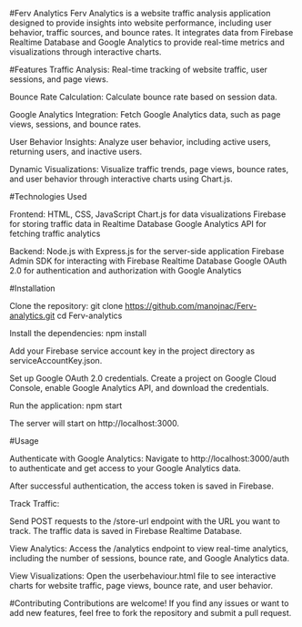 #Ferv Analytics
Ferv Analytics is a website traffic analysis application designed to provide insights into website performance, including user behavior, traffic sources, and bounce rates. It integrates data from Firebase Realtime Database and Google Analytics to provide real-time metrics and visualizations through interactive charts.

#Features
Traffic Analysis: Real-time tracking of website traffic, user sessions, and page views.

Bounce Rate Calculation: Calculate bounce rate based on session data.

Google Analytics Integration: Fetch Google Analytics data, such as page views, sessions, and bounce rates.

User Behavior Insights: Analyze user behavior, including active users, returning users, and inactive users.

Dynamic Visualizations: Visualize traffic trends, page views, bounce rates, and user behavior through interactive charts using Chart.js.

#Technologies Used

Frontend:
HTML, CSS, JavaScript
Chart.js for data visualizations
Firebase for storing traffic data in Realtime Database
Google Analytics API for fetching traffic analytics

Backend:
Node.js with Express.js for the server-side application
Firebase Admin SDK for interacting with Firebase Realtime Database
Google OAuth 2.0 for authentication and authorization with Google Analytics

#Installation

Clone the repository:
git clone https://github.com/manojnac/Ferv-analytics.git
cd Ferv-analytics

Install the dependencies:
npm install

Add your Firebase service account key in the project directory as serviceAccountKey.json.

Set up Google OAuth 2.0 credentials. Create a project on Google Cloud Console, enable Google Analytics API, and download the credentials.

Run the application:
npm start

The server will start on http://localhost:3000.

#Usage

Authenticate with Google Analytics:
Navigate to http://localhost:3000/auth to authenticate and get access to your Google Analytics data.

After successful authentication, the access token is saved in Firebase.

Track Traffic:

Send POST requests to the /store-url endpoint with the URL you want to track.
The traffic data is saved in Firebase Realtime Database.

View Analytics:
Access the /analytics endpoint to view real-time analytics, including the number of sessions, bounce rate, and Google Analytics data.

View Visualizations:
Open the userbehaviour.html file to see interactive charts for website traffic, page views, bounce rate, and user behavior.

#Contributing
Contributions are welcome! If you find any issues or want to add new features, feel free to fork the repository and submit a pull request.
